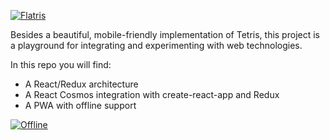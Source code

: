 [![Flatris](https://cloud.githubusercontent.com/assets/250750/6101303/f1de45b4-afef-11e4-9040-7a4b99c08a7c.png)](https://skidding.github.io/flatris/)

Besides a beautiful, mobile-friendly implementation of Tetris, this project is a playground for
integrating and experimenting with web technologies.

In this repo you will find:

- A React/Redux architecture
- A React Cosmos integration with create-react-app and Redux
- A PWA with offline support

[![Offline](flatris-offline.gif)](https://skidding.github.io/flatris/)

